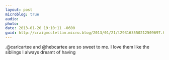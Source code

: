 ```yaml
---
layout: post
microblog: true
audio: 
photo: 
date: 2013-01-20 19:10:11 -0600
guid: http://craigmcclellan.micro.blog/2013/01/21/t293163550212509697.html
---
```

.@carlcartee and @hebcartee are so sweet to me. I love them like the siblings I always dreamt of having
